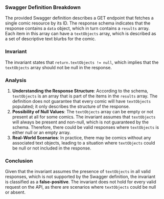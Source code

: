 ### Swagger Definition Breakdown
The provided Swagger definition describes a GET endpoint that fetches a single comic resource by its ID. The response schema indicates that the response contains a `data` object, which in turn contains a `results` array. Each item in this array can have a `textObjects` array, which is described as a set of descriptive text blurbs for the comic.

### Invariant
The invariant states that `return.textObjects != null`, which implies that the `textObjects` array should not be null in the response.

### Analysis
1. **Understanding the Response Structure**: According to the schema, `textObjects` is an array that is part of the items in the `results` array. The definition does not guarantee that every comic will have `textObjects` populated; it only describes the structure of the response.
2. **Possibility of Null Values**: The `textObjects` array can be empty or not present at all for some comics. The invariant assumes that `textObjects` will always be present and non-null, which is not guaranteed by the schema. Therefore, there could be valid responses where `textObjects` is either null or an empty array.
3. **Real-World Scenarios**: In practice, there may be comics without any associated text objects, leading to a situation where `textObjects` could be null or not included in the response.

### Conclusion
Given that the invariant assumes the presence of `textObjects` in all valid responses, which is not supported by the Swagger definition, the invariant is classified as a **false-positive**. The invariant does not hold for every valid request on the API, as there are scenarios where `textObjects` could be null or absent.
